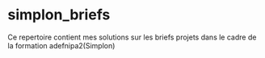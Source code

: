 # simplon_briefs
Ce repertoire contient mes solutions sur les briefs projets dans le cadre de la formation adefnipa2(Simplon)
